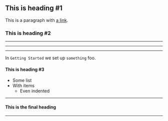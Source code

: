 ## This is heading #1 ##########

This is a paragraph with [a link](http://www.disney.com/).

### This is heading #2 #################

________________________________________________________________
- - -
_ _ _

In `Getting Started` we set up `something` foo.

#### This is heading #3

* Some list
* With items
  * Even indented

----

#### This is the final heading

* * *

